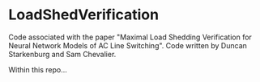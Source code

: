 # LoadShedVerification

Code associated with the paper "Maximal Load Shedding Verification for Neural Network Models of AC Line Switching". Code written by Duncan Starkenburg and Sam Chevalier. 

Within this repo...
